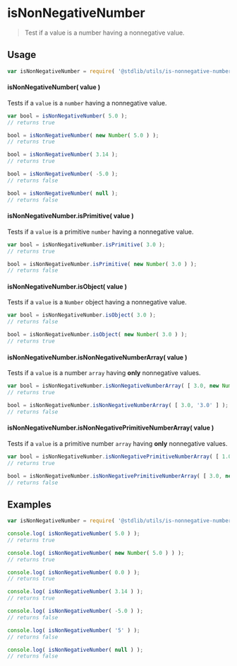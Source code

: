 isNonNegativeNumber
===

> Test if a value is a number having a nonnegative value.


<!-- <usage> -->

## Usage

``` javascript
var isNonNegativeNumber = require( '@stdlib/utils/is-nonnegative-number' );
```

#### isNonNegativeNumber( value )

Tests if a `value` is a `number` having a nonnegative value.

``` javascript
var bool = isNonNegativeNumber( 5.0 );
// returns true

bool = isNonNegativeNumber( new Number( 5.0 ) );
// returns true

bool = isNonNegativeNumber( 3.14 );
// returns true

bool = isNonNegativeNumber( -5.0 );
// returns false

bool = isNonNegativeNumber( null );
// returns false
```

#### isNonNegativeNumber.isPrimitive( value )

Tests if a `value` is a primitive `number` having a nonnegative value.

``` javascript
var bool = isNonNegativeNumber.isPrimitive( 3.0 );
// returns true

bool = isNonNegativeNumber.isPrimitive( new Number( 3.0 ) );
// returns false
```

#### isNonNegativeNumber.isObject( value )

Tests if a `value` is a `Number` object having a nonnegative value.

``` javascript
var bool = isNonNegativeNumber.isObject( 3.0 );
// returns false

bool = isNonNegativeNumber.isObject( new Number( 3.0 ) );
// returns true
```

#### isNonNegativeNumber.isNonNegativeNumberArray( value )

Tests if a `value` is a number `array` having __only__ nonnegative values.

``` javascript
var bool = isNonNegativeNumber.isNonNegativeNumberArray( [ 3.0, new Number(3.0) ] );
// returns true

bool = isNonNegativeNumber.isNonNegativeNumberArray( [ 3.0, '3.0' ] );
// returns false
```

#### isNonNegativeNumber.isNonNegativePrimitiveNumberArray( value )

Tests if a `value` is a primitive number `array` having __only__  nonnegative values.

``` javascript
var bool = isNonNegativeNumber.isNonNegativePrimitiveNumberArray( [ 1.0, 0.0, 10.0 ] );
// returns true

bool = isNonNegativeNumber.isNonNegativePrimitiveNumberArray( [ 3.0, new Number(1.0) ] );
// returns false
```

<!-- </usage> -->


<!-- <examples> -->

## Examples

``` javascript
var isNonNegativeNumber = require( '@stdlib/utils/is-nonnegative-number' );

console.log( isNonNegativeNumber( 5.0 ) );
// returns true

console.log( isNonNegativeNumber( new Number( 5.0 ) ) );
// returns true

console.log( isNonNegativeNumber( 0.0 ) );
// returns true

console.log( isNonNegativeNumber( 3.14 ) );
// returns true

console.log( isNonNegativeNumber( -5.0 ) );
// returns false

console.log( isNonNegativeNumber( '5' ) );
// returns false

console.log( isNonNegativeNumber( null ) );
// returns false
```

<!-- </examples> -->


<!-- <links> -->

<!-- </links> -->
